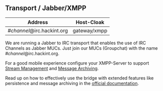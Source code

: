 ## Transport / Jabber/XMPP

| Address                    | Host-Cloak   |
|----------------------------|--------------|
| *#channel*@irc.hackint.org | gateway/xmpp |

We are running a Jabber to IRC transport that enables the use of IRC Channels as Jabber MUCs. Just join our MUCs (Groupchat) with the name *#channel*@irc.hackint.org.

For a good mobile experience configure your XMPP-Server to support [Stream Management](https://xmpp.org/extensions/xep-0198.html) and [Message Archiving](https://xmpp.org/extensions/xep-0313.html).

Read up on how to effectively use the bridge with extended features like persistence and message archiving in the [official documentation](https://doc.biboumi.louiz.org/user.html).


